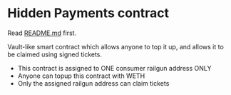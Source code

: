 # Hidden Payments contract

Read [README.md](../README.md) first.

Vault-like smart contract which allows anyone to top it up, and allows it to be claimed using signed tickets.

- This contract is assigned to ONE consumer railgun address ONLY
- Anyone can topup this contract with WETH
- Only the assigned railgun address can claim tickets

